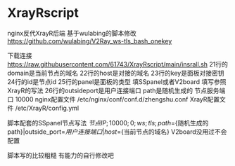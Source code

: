 # XrayRscript

nginx反代XrayR后端
基于wulabing的脚本修改
https://github.com/wulabing/V2Ray_ws-tls_bash_onekey

下载连接
https://raw.githubusercontent.com/61743/XrayRscript/main/insrall.sh
21行的domain是当前节点的域名
22行的host是对接的域名
23行的key是面板对接密钥
24行的id是节点id
25行的panel是面板的类型 填SSpanel或者V2board 填写参照XrayR的写法
26行的outsideport是用户连接端口
path是随机生成的 
节点服务端口 10000
nginx配置文件 /etc/nginx/conf/conf.d/zhengshu.conf 
XrayR配置文件 /etc/XrayR/config.yml

脚本配套的SSpanel节点写法 
${节点IP};10000;0;ws;tls;path=${随机生成的path}|outside_port=${用户连接端口}|host=${当前节点的域名}
V2board没用过不会配置

脚本写的比较粗糙 有能力的自行修改吧
